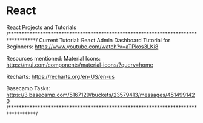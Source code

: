 # React
React Projects and Tutorials
/**********************************************************************************/
Current Tutorial:
React Admin Dashboard Tutorial for Beginners:
https://www.youtube.com/watch?v=aTPkos3LKi8

Resources mentioned:
Material Icons: https://mui.com/components/material-icons/?query=home

Recharts: https://recharts.org/en-US/en-us

Basecamp Tasks:
https://3.basecamp.com/5167129/buckets/23579413/messages/4514991420
/**********************************************************************************/
